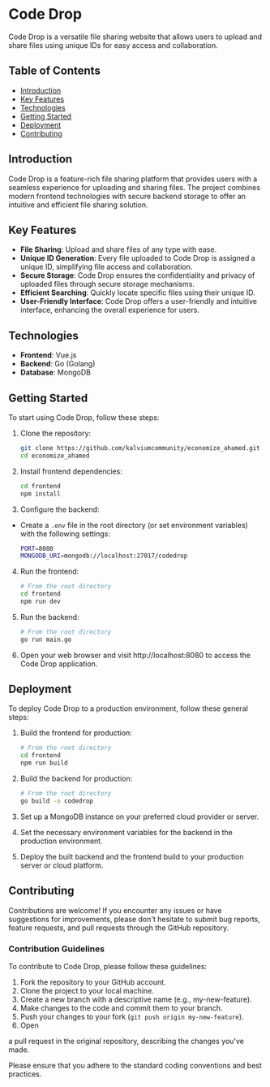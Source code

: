 # Code Drop

Code Drop is a versatile file sharing website that allows users to upload and share files using unique IDs for easy access and collaboration.

## Table of Contents

- [Introduction](#introduction)
- [Key Features](#key-features)
- [Technologies](#technologies)
- [Getting Started](#getting-started)
- [Deployment](#deployment)
- [Contributing](#contributing)

## Introduction

Code Drop is a feature-rich file sharing platform that provides users with a seamless experience for uploading and sharing files. The project combines modern frontend technologies with secure backend storage to offer an intuitive and efficient file sharing solution.

## Key Features

- **File Sharing**: Upload and share files of any type with ease.
- **Unique ID Generation**: Every file uploaded to Code Drop is assigned a unique ID, simplifying file access and collaboration.
- **Secure Storage**: Code Drop ensures the confidentiality and privacy of uploaded files through secure storage mechanisms.
- **Efficient Searching**: Quickly locate specific files using their unique ID.
- **User-Friendly Interface**: Code Drop offers a user-friendly and intuitive interface, enhancing the overall experience for users.

## Technologies

- **Frontend**: Vue.js
- **Backend**: Go (Golang)
- **Database**: MongoDB

## Getting Started

To start using Code Drop, follow these steps:

1. Clone the repository:

   ```bash
   git clone https://github.com/kalviumcommunity/economize_ahamed.git
   cd economize_ahamed
   ```

2. Install frontend dependencies:

   ```bash
   cd frontend
   npm install
   ```

3. Configure the backend:

- Create a `.env` file in the root directory (or set environment variables) with the following settings:

  ```bash
  PORT=8080
  MONGODB_URI=mongodb://localhost:27017/codedrop
  ```

4. Run the frontend:

   ```bash
   # From the root directory
   cd frontend
   npm run dev
   ```

5. Run the backend:

   ```bash
   # From the root directory
   go run main.go
   ```

6. Open your web browser and visit http://localhost:8080 to access the Code Drop application.

## Deployment

To deploy Code Drop to a production environment, follow these general steps:

1. Build the frontend for production:

   ```bash
   # From the root directory
   cd frontend
   npm run build
   ```

2. Build the backend for production:

   ```bash
   # From the root directory
   go build -o codedrop
   ```

3. Set up a MongoDB instance on your preferred cloud provider or server.

4. Set the necessary environment variables for the backend in the production environment.

5. Deploy the built backend and the frontend build to your production server or cloud platform.

## Contributing

Contributions are welcome! If you encounter any issues or have suggestions for improvements, please don't hesitate to submit bug reports, feature requests, and pull requests through the GitHub repository.

### Contribution Guidelines

To contribute to Code Drop, please follow these guidelines:

1. Fork the repository to your GitHub account.
2. Clone the project to your local machine.
3. Create a new branch with a descriptive name (e.g., my-new-feature).
4. Make changes to the code and commit them to your branch.
5. Push your changes to your fork (`git push origin my-new-feature`).
6. Open

a pull request in the original repository, describing the changes you've made.

Please ensure that you adhere to the standard coding conventions and best practices.
